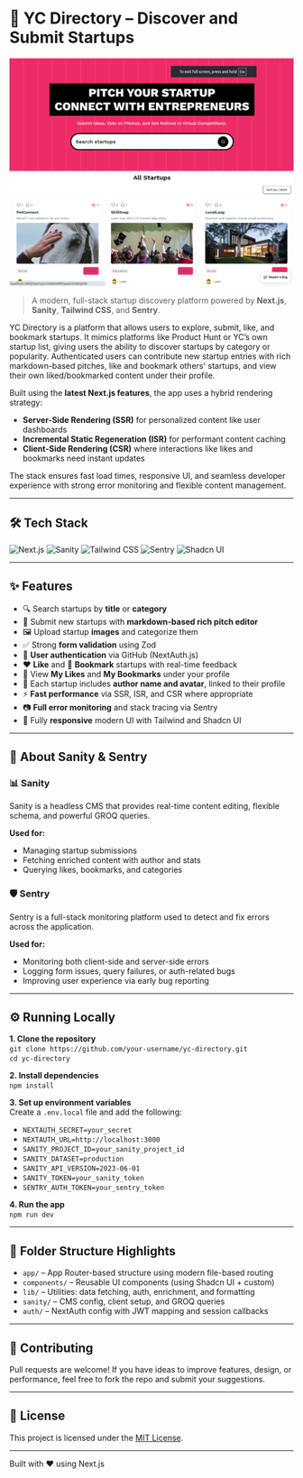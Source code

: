 # 🚀 YC Directory – Discover and Submit Startups

![YC Directory Banner](./public/yc.png)

> A modern, full-stack startup discovery platform powered by **Next.js**, **Sanity**, **Tailwind CSS**, and **Sentry**.

YC Directory is a platform that allows users to explore, submit, like, and bookmark startups. It mimics platforms like Product Hunt or YC’s own startup list, giving users the ability to discover startups by category or popularity. Authenticated users can contribute new startup entries with rich markdown-based pitches, like and bookmark others' startups, and view their own liked/bookmarked content under their profile.

Built using the **latest Next.js features**, the app uses a hybrid rendering strategy:

- **Server-Side Rendering (SSR)** for personalized content like user dashboards
- **Incremental Static Regeneration (ISR)** for performant content caching
- **Client-Side Rendering (CSR)** where interactions like likes and bookmarks need instant updates

The stack ensures fast load times, responsive UI, and seamless developer experience with strong error monitoring and flexible content management.

---

## 🛠️ Tech Stack

![Next.js](https://img.shields.io/badge/Next.js-000?logo=next.js&logoColor=white)
![Sanity](https://img.shields.io/badge/Sanity.io-F03?logo=sanity)
![Tailwind CSS](https://img.shields.io/badge/Tailwind_CSS-38B2AC?logo=tailwind-css&logoColor=white)
![Sentry](https://img.shields.io/badge/Sentry-362D59?logo=sentry&logoColor=white)
![Shadcn UI](https://img.shields.io/badge/Shadcn_UI-111827?logo=react&logoColor=white)

---

## ✨ Features

- 🔍 Search startups by **title** or **category**
- 📝 Submit new startups with **markdown-based rich pitch editor**
- 🖼️ Upload startup **images** and categorize them
- ✅ Strong **form validation** using Zod
- 🔐 **User authentication** via GitHub (NextAuth.js)
- ❤️ **Like** and 📌 **Bookmark** startups with real-time feedback
- 📄 View **My Likes** and **My Bookmarks** under your profile
- 👤 Each startup includes **author name and avatar**, linked to their profile
- ⚡ **Fast performance** via SSR, ISR, and CSR where appropriate
- 📷 **Full error monitoring** and stack tracing via Sentry
- 📱 Fully **responsive** modern UI with Tailwind and Shadcn UI

---

## 🧠 About Sanity & Sentry

### 📊 Sanity

Sanity is a headless CMS that provides real-time content editing, flexible schema, and powerful GROQ queries.

**Used for:**

- Managing startup submissions
- Fetching enriched content with author and stats
- Querying likes, bookmarks, and categories

### 🛡️ Sentry

Sentry is a full-stack monitoring platform used to detect and fix errors across the application.

**Used for:**

- Monitoring both client-side and server-side errors
- Logging form issues, query failures, or auth-related bugs
- Improving user experience via early bug reporting

---

## ⚙️ Running Locally

**1. Clone the repository**  
`git clone https://github.com/your-username/yc-directory.git`  
`cd yc-directory`

**2. Install dependencies**  
`npm install`

**3. Set up environment variables**  
Create a `.env.local` file and add the following:

- `NEXTAUTH_SECRET=your_secret`
- `NEXTAUTH_URL=http://localhost:3000`
- `SANITY_PROJECT_ID=your_sanity_project_id`
- `SANITY_DATASET=production`
- `SANITY_API_VERSION=2023-06-01`
- `SANITY_TOKEN=your_sanity_token`
- `SENTRY_AUTH_TOKEN=your_sentry_token`

**4. Run the app**  
`npm run dev`

---

## 📂 Folder Structure Highlights

- `app/` – App Router-based structure using modern file-based routing
- `components/` – Reusable UI components (using Shadcn UI + custom)
- `lib/` – Utilities: data fetching, auth, enrichment, and formatting
- `sanity/` – CMS config, client setup, and GROQ queries
- `auth/` – NextAuth config with JWT mapping and session callbacks

---

## 🙌 Contributing

Pull requests are welcome! If you have ideas to improve features, design, or performance, feel free to fork the repo and submit your suggestions.

---

## 📄 License

This project is licensed under the [MIT License](LICENSE).

---

Built with ❤️ using Next.js

